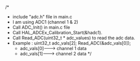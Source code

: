 
/*
* include "adc.h" file in main.c
* I am using ADC1 (channel 1 & 2)
* Call ADC_Init() in main.c file
* Call  HAL_ADCEx_Calibration_Start(&hadc1).
* Call Read_ADC(uint32_t * adc_values) to read the adc data. 
* Example :
 uint32_t adc_vals[2];
 Read_ADC(&adc_vals[0]);  
  * adc_vals[0]---> channel 1 data 
  * adc_vals[1]---> channel 2 data
  */
 

